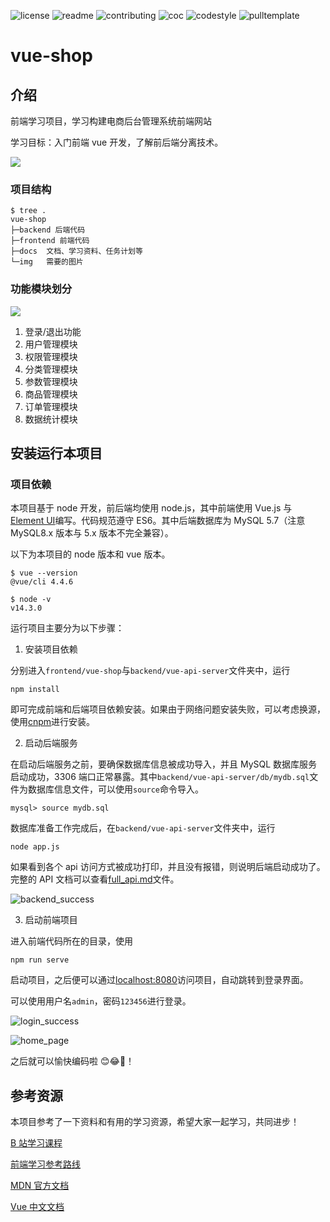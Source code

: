 ![license](http://github.zhangqx.com/file-checker/github/RonDen/vue-shop?path=LICENSE)
![readme](http://github.zhangqx.com/file-checker/github/RonDen/vue-shop?path=README.md)
![contributing](http://github.zhangqx.com/file-checker/github/RonDen/vue-shop?path=CONTRIBUTING.md)
![coc](http://github.zhangqx.com/file-checker/github/RonDen/vue-shop?path=CODE_OF_CONDUCT.md)
![codestyle](http://github.zhangqx.com/file-checker/github/RonDen/vue-shop?path=CODE_STYLE.md)
![pulltemplate](http://github.zhangqx.com/file-checker/github/RonDen/vue-shop?path=.github/PULL_REQUEST_TEMPLATE.md)

# vue-shop

## 介绍

前端学习项目，学习构建电商后台管理系统前端网站

学习目标：入门前端 vue 开发，了解前后端分离技术。

![](img/front-back-sep.png)

### 项目结构

```
$ tree .
vue-shop
├─backend 后端代码
├─frontend 前端代码
├─docs  文档、学习资料、任务计划等
└─img   需要的图片
```

### 功能模块划分

![](img/arch.png)

1. 登录/退出功能
2. 用户管理模块
3. 权限管理模块
4. 分类管理模块
5. 参数管理模块
6. 商品管理模块
7. 订单管理模块
8. 数据统计模块

## 安装运行本项目

### 项目依赖

本项目基于 node 开发，前后端均使用 node.js，其中前端使用 Vue.js 与 [Element UI](https://element.eleme.io/)编写。代码规范遵守 ES6。其中后端数据库为 MySQL 5.7（注意 MySQL8.x 版本与 5.x 版本不完全兼容）。

以下为本项目的 node 版本和 vue 版本。

```
$ vue --version
@vue/cli 4.4.6

$ node -v
v14.3.0
```

运行项目主要分为以下步骤：

1. 安装项目依赖

分别进入`frontend/vue-shop`与`backend/vue-api-server`文件夹中，运行

```
npm install
```

即可完成前端和后端项目依赖安装。如果由于网络问题安装失败，可以考虑换源，使用[cnpm](https://github.com/cnpm/cnpm)进行安装。

2. 启动后端服务

在启动后端服务之前，要确保数据库信息被成功导入，并且 MySQL 数据库服务启动成功，3306 端口正常暴露。其中`backend/vue-api-server/db/mydb.sql`文件为数据库信息文件，可以使用`source`命令导入。

```
mysql> source mydb.sql
```

数据库准备工作完成后，在`backend/vue-api-server`文件夹中，运行

```
node app.js
```

如果看到各个 api 访问方式被成功打印，并且没有报错，则说明后端启动成功了。完整的 API 文档可以查看[full_api.md](./docs/full_api.md)文件。

![backend_success](https://user-images.githubusercontent.com/29707503/94365702-90c18d00-0105-11eb-93f2-3363ff9f3d4f.png)

3. 启动前端项目

进入前端代码所在的目录，使用

```
npm run serve
```

启动项目，之后便可以通过[localhost:8080](http://localhost:8080/)访问项目，自动跳转到登录界面。

可以使用用户名`admin`，密码`123456`进行登录。

![login_success](https://user-images.githubusercontent.com/29707503/94366131-85239580-0108-11eb-8bff-db4658136527.png)

![home_page](https://user-images.githubusercontent.com/29707503/94366153-a6848180-0108-11eb-89ab-0abf1b860a7f.png)

之后就可以愉快编码啦 😊😂🤣！

## 参考资源

本项目参考了一下资料和有用的学习资源，希望大家一起学习，共同进步！

[B 站学习课程](https://www.bilibili.com/video/av90846070)

[前端学习参考路线](https://www.cnblogs.com/qianguyihao/p/8776837.html)

[MDN 官方文档](https://developer.mozilla.org/zh-CN/)

[Vue 中文文档](https://cn.vuejs.org/)
